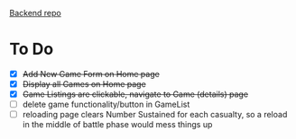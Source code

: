 [Backend repo](https://github.com/jadlevine/WarRoom_Backend)

# To Do

- [x] ~~Add New Game Form on Home page~~
- [x] ~~Display all Games on Home page~~
- [x] ~~Game Listings are clickable, navigate to Game (details) page~~
- [ ] delete game functionality/button in GameList
- [ ] reloading page clears Number Sustained for each casualty, so a reload in the middle of battle phase would mess things up
